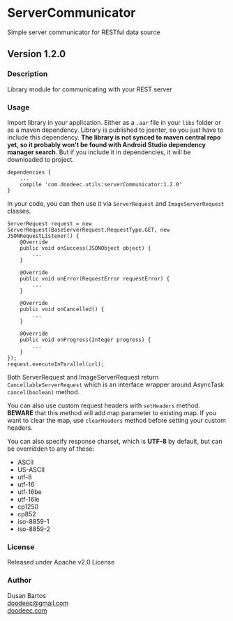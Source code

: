 # ServerCommunicator
Simple server communicator for RESTful data source
## Version 1.2.0

### Description
Library module for communicating with your REST server

### Usage
Import library in your application. Either as a `.aar` file in your `libs` folder
or as a maven dependency. Library is published to jcenter, so you just have to
include this dependency. **The library is not synced to maven central repo yet, so it probably
won't be found with Android Studio dependency manager search**. But if you include it in
dependencies, it will be downloaded to project.

    dependencies {
        ...
        compile 'com.doodeec.utils:serverCommunicator:1.2.0'
    }

In your code, you can then use it via `ServerRequest` and `ImageServerRequest` classes.

    ServerRequest request = new ServerRequest(BaseServerRequest.RequestType.GET, new JSONRequestListener() {
        @Override
        public void onSuccess(JSONObject object) {
            ...
        }

        @Override
        public void onError(RequestError requestError) {
            ...
        }

        @Override
        public void onCancelled() {
            ...
        }

        @Override
        public void onProgress(Integer progress) {
            ...
        }
    });
    request.executeInParallel(url);

Both ServerRequest and ImageServerRequest return `CancellableServerRequest` which is an interface
wrapper around AsyncTask `cancel(boolean)` method.


You can also use custom request headers with `setHeaders` method.<br/>
**BEWARE** that this method will add map parameter to existing map. If you want to clear the map,
use `clearHeaders` method before setting your custom headers.

You can also specify response charset, which is **UTF-8** by default, but can be overridden to
any of these:

- ASCII
- US-ASCII
- utf-8
- utf-16
- utf-16be
- utf-16le
- cp1250
- cp852
- iso-8859-1
- iso-8859-2

### License
Released under Apache v2.0 License

### Author
Dusan Bartos<br/>
[doodeec@gmail.com](mailto:doodeec@gmail.com)<br/>
[doodeec.com](http://doodeec.com)
